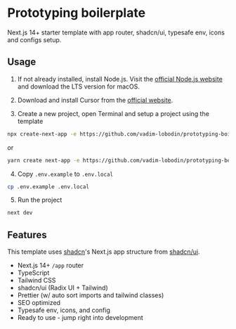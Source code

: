 # Prototyping boilerplate

Next.js 14+ starter template with app router, shadcn/ui, typesafe env, icons and configs setup.

## Usage

1. If not already installed, install Node.js. Visit the [official Node.js website](https://nodejs.org/) and download the LTS version for macOS.

2. Download and install Cursor from the [official website](https://www.cursor.com/).
3. Create a new project, open Terminal and setup a project using the template
```bash
npx create-next-app -e https://github.com/vadim-lobodin/prototyping-boilerplate
```
or
```bash
yarn create next-app -e https://github.com/vadim-lobodin/prototyping-boilerplate
```


4. Copy `.env.example` to `.env.local`

```bash
cp .env.example .env.local
```

5. Run the project

```bash
next dev
```

## Features

This template uses [shadcn](https://github.com/shadcn)'s Next.js app structure from [shadcn/ui](https://ui.shadcn.com/).

- Next.js 14+ `/app` router
- TypeScript
- Tailwind CSS
- shadcn/ui (Radix UI + Tailwind)
- Prettier (w/ auto sort imports and tailwind classes)
- SEO optimized
- Typesafe env, icons, and config
- Ready to use - jump right into development


